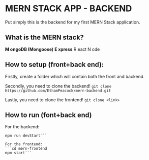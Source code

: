 # MERN STACK APP - BACKEND

Put simply this is the backend for my first MERN Stack application.

## What is the MERN stack?

**M ongoDB (Mongoose)**
**E xpress**
R eact
N ode

## How to setup (front+back end):

Firstly, create a folder which will contain both the front and backend.

Secondly, you need to clone the backend!
`git clone https://github.com/EthanPeacock/mern-backend.git`

Lastly, you need to clone the frontend!
`git clone <link>`

## How to run (font+back end)

For the backend:

````cd mern-backend
npm run devStart```

For the frontend:
```cd mern-frontend
npm start```
````
